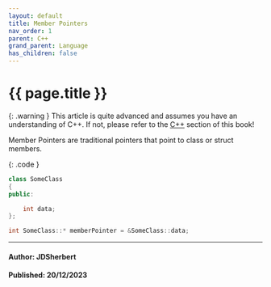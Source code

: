 ```yaml
---
layout: default
title: Member Pointers
nav_order: 1
parent: C++
grand_parent: Language
has_children: false
---
```


{{ page.title }}
======================

{: .warning } 
This article is quite advanced and assumes you have an understanding of C++.
If not, please refer to the [C++](/docs/Language/C++/C++.html) section of this book!

Member Pointers are traditional pointers that point to class or struct members.

{: .code }
```cpp
class SomeClass 
{
public:

    int data;
};

int SomeClass::* memberPointer = &SomeClass::data;

```

---

#### Author: JDSherbert
#### Published: 20/12/2023